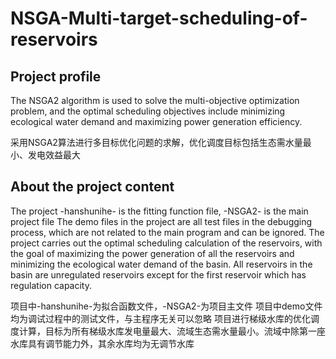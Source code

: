 # NSGA-Multi-target-scheduling-of-reservoirs
## Project profile
The NSGA2 algorithm is used to solve the multi-objective optimization problem, and the optimal scheduling objectives include minimizing ecological water demand and maximizing power generation efficiency.

采用NSGA2算法进行多目标优化问题的求解，优化调度目标包括生态需水量最小、发电效益最大
## About the project content
The project -hanshunihe- is the fitting function file, -NSGA2- is the main project file
The demo files in the project are all test files in the debugging process, which are not related to the main program and can be ignored.
The project carries out the optimal scheduling calculation of the reservoirs, with the goal of maximizing the power generation of all the reservoirs and minimizing the ecological water demand of the basin. All reservoirs in the basin are unregulated reservoirs except for the first reservoir which has regulation capacity.

项目中-hanshunihe-为拟合函数文件，-NSGA2-为项目主文件
项目中demo文件均为调试过程中的测试文件，与主程序无关可以忽略
项目进行梯级水库的优化调度计算，目标为所有梯级水库发电量最大、流域生态需水量最小。流域中除第一座水库具有调节能力外，其余水库均为无调节水库


